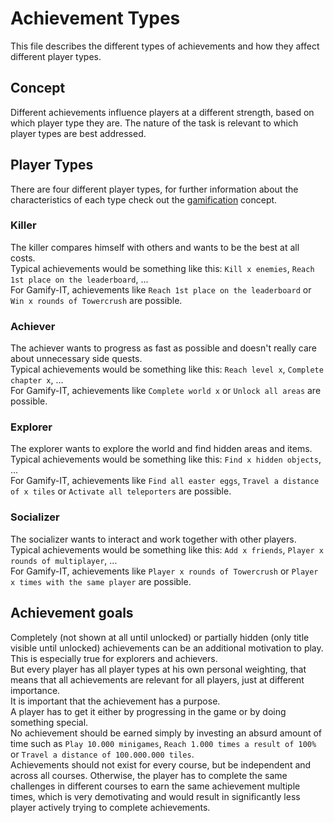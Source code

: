 # Achievement Types

This file describes the different types of achievements and how they affect different player types.

## Concept

Different achievements influence players at a different strength, based on which player type they are. The nature of the task is relevant to which player types are best addressed.

## Player Types

There are four different player types, for further information about the characteristics of each type check out the [gamification](../gamification/README.md) concept.

### Killer

The killer compares himself with others and wants to be the best at all costs.  
Typical achievements would be something like this: `Kill x enemies`, `Reach 1st place on the leaderboard`, ...  
For Gamify-IT, achievements like `Reach 1st place on the leaderboard` or `Win x rounds of Towercrush` are possible.

### Achiever

The achiever wants to progress as fast as possible and doesn't really care about unnecessary side quests.  
Typical achievements would be something like this: `Reach level x`, `Complete chapter x`, ...  
For Gamify-IT, achievements like `Complete world x` or `Unlock all areas` are possible.

### Explorer

The explorer wants to explore the world and find hidden areas and items.  
Typical achievements would be something like this: `Find x hidden objects`, ...  
For Gamify-IT, achievements like `Find all easter eggs`, `Travel a distance of x tiles` or `Activate all teleporters` are possible.

### Socializer

The socializer wants to interact and work together with other players.  
Typical achievements would be something like this: `Add x friends`, `Player x rounds of multiplayer`, ...  
For Gamify-IT, achievements like `Player x rounds of Towercrush` or `Player x times with the same player` are possible.

## Achievement goals

Completely (not shown at all until unlocked) or partially hidden (only title visible until unlocked) achievements can be an additional motivation to play. This is especially true for explorers and achievers.  
But every player has all player types at his own personal weighting, that means that all achievements are relevant for all players, just at different importance.  
It is important that the achievement has a purpose.  
A player has to get it either by progressing in the game or by doing something special.  
No achievement should be earned simply by investing an absurd amount of time such as `Play 10.000 minigames`, `Reach 1.000 times a result of 100%` or `Travel a distance of 100.000.000 tiles`.  
Achievements should not exist for every course, but be independent and across all courses. Otherwise, the player has to complete the same challenges in different courses to earn the same achievement multiple times, which is very demotivating and would result in significantly less player actively trying to complete achievements. 
